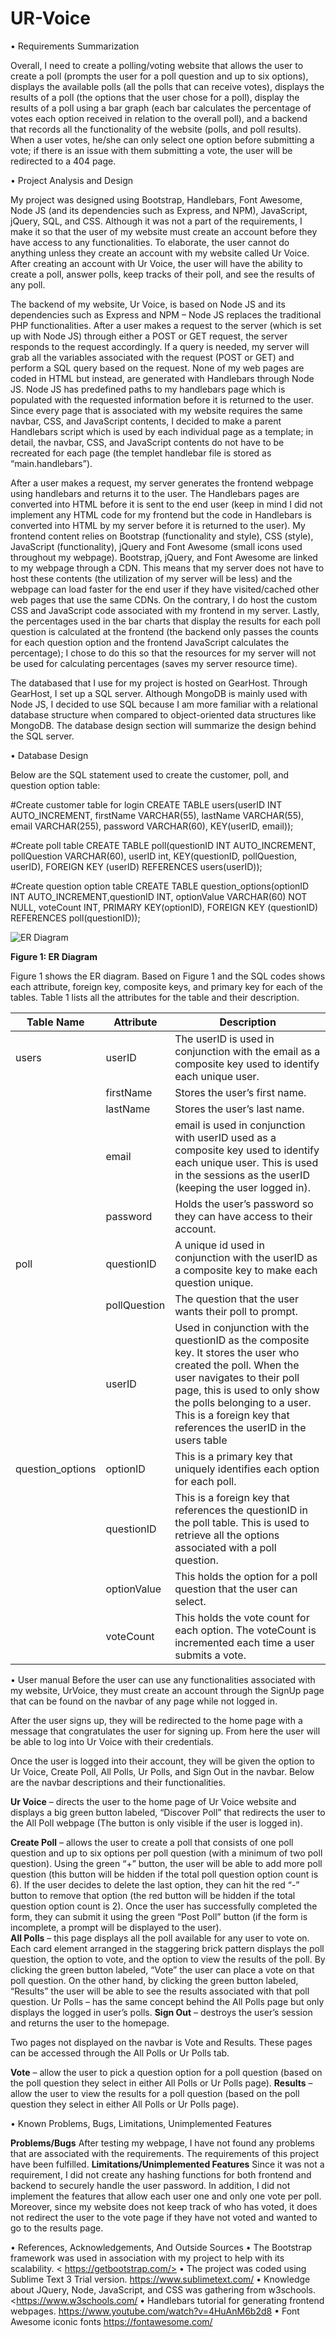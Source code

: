 # UR-Voice
•	Requirements Summarization

Overall, I need to create a polling/voting website that allows the user to create a poll (prompts the user for a poll question and up to six options), displays the available polls (all the polls that can receive votes), displays the results of a poll (the options that the user chose for a poll), display the results of a poll using a bar graph (each bar calculates the percentage of votes each option received in relation to the overall poll), and a backend that records all the functionality of the website (polls, and poll results). When a user votes, he/she can only select one option before submitting a vote; if there is an issue with them submitting a vote, the user will be redirected to a 404 page. 

•	Project Analysis and Design

My project was designed using Bootstrap, Handlebars, Font Awesome, Node JS (and its dependencies such as Express, and NPM), JavaScript, jQuery, SQL, and CSS. Although it was not a part of the requirements, I make it so that the user of my website must create an account before they have access to any functionalities. To elaborate, the user cannot do anything unless they create an account with my website called Ur Voice. After creating an account with Ur Voice, the user will have the ability to create a poll, answer polls, keep tracks of their poll, and see the results of any poll. 

The backend of my website, Ur Voice, is based on Node JS and its dependencies such as Express and NPM – Node JS replaces the traditional PHP functionalities. After a user makes a request to the server (which is set up with Node JS) through either a POST or GET request, the server responds to the request accordingly. If a query is needed, my server will grab all the variables associated with the request (POST or GET) and perform a SQL query based on the request. None of my web pages are coded in HTML but instead, are generated with Handlebars through Node JS. Node JS has predefined paths to my handlebars page which is populated with the requested information before it is returned to the user. Since every page that is associated with my website requires the same navbar, CSS, and JavaScript contents, I decided to make a parent Handlebars script which is used by each individual page as a template; in detail, the navbar, CSS, and JavaScript contents do not have to be recreated for each page (the templet handlebar file is stored as “main.handlebars”). 

After a user makes a request, my server generates the frontend webpage using handlebars and returns it to the user. The Handlebars pages are converted into HTML before it is sent to the end user (keep in mind I did not implement any HTML code for my frontend but the code in Handlebars is converted into HTML by my server before it is returned to the user). My frontend content relies on Bootstrap (functionality and style), CSS (style), JavaScript (functionality), jQuery and Font Awesome (small icons used throughout my webpage). Bootstrap, jQuery, and Font Awesome are linked to my webpage through a CDN. This means that my server does not have to host these contents (the utilization of my server will be less) and the webpage can load faster for the end user if they have visited/cached other web pages that use the same CDNs. On the contrary, I do host the custom CSS and JavaScript code associated with my frontend in my server.  Lastly, the percentages used in the bar charts that display the results for each poll question is calculated at the frontend (the backend only passes the counts for each question option and the frontend JavaScript calculates the percentage); I chose to do this so that the resources for my server will not be used for calculating percentages (saves my server resource time). 

The databased that I use for my project is hosted on GearHost. Through GearHost, I set up a SQL server. Although MongoDB is mainly used with Node JS, I decided to use SQL because I am more familiar with a relational database structure when compared to object-oriented data structures like MongoDB. The database design section will summarize the design behind the SQL server. 

•	Database Design

Below are the SQL statement used to create the customer, poll, and question option table: 

#Create customer table for login
CREATE TABLE users(userID INT AUTO_INCREMENT, firstName VARCHAR(55), lastName VARCHAR(55), email VARCHAR(255), password VARCHAR(60), KEY(userID, email));

#Create poll table
CREATE TABLE poll(questionID INT AUTO_INCREMENT, pollQuestion VARCHAR(60), userID int, KEY(questionID, pollQuestion, userID), FOREIGN KEY (userID) REFERENCES users(userID));

#Create question option table
CREATE TABLE question_options(optionID INT AUTO_INCREMENT,questionID INT, optionValue VARCHAR(60) NOT NULL, voteCount INT, PRIMARY KEY(optionID), FOREIGN KEY (questionID) REFERENCES poll(questionID));	

![ER Diagram](https://github.com/pharlan97/Ur-Voice/blob/master/Pictures/ER%20Diagram.PNG)
 
__Figure 1: ER Diagram__

Figure 1 shows the ER diagram. Based on Figure 1 and the SQL codes shows each attribute, foreign key, composite keys, and primary key for each of the tables. Table 1 lists all the attributes for the table and their description. 

|**Table Name**|**Attribute**|**Description**|
|-----|-----|-----|
|users|userID|The userID is used in conjunction with the email as a composite key used to identify each unique user.|
| |firstName|Stores the user’s first name.|
| |lastName|Stores the user’s last name.|
| |email|email is used in conjunction with userID used as a composite key used to identify each unique user. This is used in the sessions as the userID (keeping the user logged in).|
| |password|Holds the user’s password so they can have access to their account. |
poll|questionID|A unique id used in conjunction with the userID as a composite key to make each question unique. |
| |pollQuestion|The question that the user wants their poll to prompt. |
| |userID|Used in conjunction with the questionID as the composite key. It stores the user who created the poll. When the user navigates to their poll page, this is used to only show the polls belonging to a user. This is a foreign key that references the userID in the users table |
question\_options|optionID|This is a primary key that uniquely identifies each option for each poll. |
| |questionID|This is a foreign key that references the questionID in the poll table. This is used to retrieve all the options associated with a poll question.  |
| |optionValue|This holds the option for a poll question that the user can select. |
| |voteCount|This holds the vote count for each option. The voteCount is incremented each time a user submits a vote.|
 

•	User manual
Before the user can use any functionalities associated with my website, UrVoice, they must create an account through the SignUp page that can be found on the navbar of any page while not logged in.  

After the user signs up, they will be redirected to the home page with a message that congratulates the user for signing up. From here the user will be able to log into Ur Voice with their credentials. 

Once the user is logged into their account, they will be given the option to Ur Voice, Create Poll, All Polls, Ur Polls, and Sign Out in the navbar. Below are the navbar descriptions and their functionalities.

__Ur Voice__ – directs the user to the home page of Ur Voice website and displays a big green button labeled, “Discover Poll” that redirects the user to the All Poll webpage (The button is only visible if the user is logged in). 

__Create Poll__ – allows the user to create a poll that consists of one poll question and up to six options per poll question (with a minimum of two poll question). Using the green “+” button, the user will be able to add more poll question (this button will be hidden if the total poll question option count is 6). If the user decides to delete the last option, they can hit the red “-” button to remove that option (the red button will be hidden if the total question option count is 2). Once the user has successfully completed the form, they can submit it using the green “Post Poll” button (if the form is incomplete, a prompt will be displayed to the user).  
__All Polls__ – this page displays all the poll available for any user to vote on. Each card element arranged in the staggering brick pattern displays the poll question, the option to vote, and the option to view the results of the poll. By clicking the green button labeled, “Vote” the user can place a vote on that poll question. On the other hand, by clicking the green button labeled, “Results” the user will be able to see the results associated with that poll question. 
Ur Polls – has the same concept behind the All Polls page but only displays the logged in user’s polls. 
__Sign Out__ – destroys the user’s session and returns the user to the homepage. 

Two pages not displayed on the navbar is Vote and Results. These pages can be accessed through the All Polls or Ur Polls tab. 

__Vote__ – allow the user to pick a question option for a poll question (based on the poll question they select in either All Polls or Ur Polls page).
__Results__ – allow the user to view the results for a poll question (based on the poll question they select in either All Polls or Ur Polls page).

•	Known Problems, Bugs, Limitations, Unimplemented Features

__Problems/Bugs__
After testing my webpage, I have not found any problems that are associated with the requirements. The requirements of this project have been fulfilled. 
__Limitations/Unimplemented Features__
Since it was not a requirement, I did not create any hashing functions for both frontend and backend to securely handle the user password. In addition, I did not implement the features that allow each user one and only one vote per poll. Moreover, since my website does not keep track of who has voted, it does not redirect the user to the vote page if they have not voted and wanted to go to the results page. 


•	References, Acknowledgements, And Outside Sources
•	The Bootstrap framework was used in association with my project to help with its scalability.
< https://getbootstrap.com/>
•	The project was coded using Sublime Text 3 Trial version. 
<https://www.sublimetext.com/>
•	Knowledge about JQuery, Node, JavaScript, and CSS was gathering from w3schools. 
<https://www.w3schools.com/
•	Handlebars tutorial for generating frontend webpages.
https://www.youtube.com/watch?v=4HuAnM6b2d8
•	Font Awesome iconic fonts
https://fontawesome.com/


